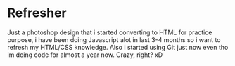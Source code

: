 # Refresher
Just a photoshop design that i started converting to HTML for practice purpose, i have been doing Javascript alot in last 3-4 months so i
want to refresh my HTML/CSS knowledge. Also i started using Git just now even tho im doing code for almost a year now. Crazy, right? xD
